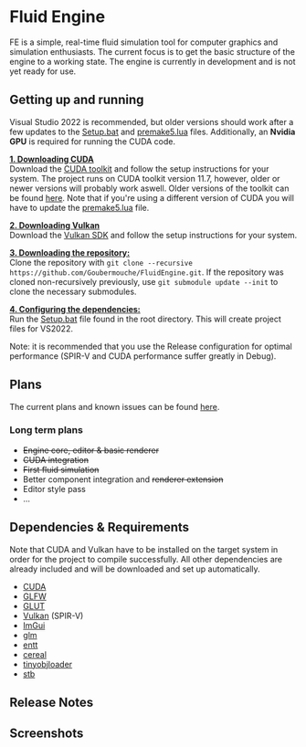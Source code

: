 # Fluid Engine
FE is a simple, real-time fluid simulation tool for computer graphics and simulation enthusiasts. The current focus is to get the basic structure of the engine to a working state. The engine is currently in development and is not yet ready for use. 

## Getting up and running
Visual Studio 2022 is recommended, but older versions should work after a few updates to the [Setup.bat](https://github.com/Goubermouche/FluidEngine/blob/master/Setup.bat) and [premake5.lua](https://github.com/Goubermouche/FluidEngine/blob/master/premake5.lua) files. Additionally, an **Nvidia GPU** is required for running the CUDA code.

<ins>**1. Downloading CUDA**</ins>   
Download the [CUDA toolkit](https://developer.nvidia.com/cuda-toolkit) and follow the setup instructions for your system. The project runs on CUDA toolkit version 11.7, however, older or newer versions will probably work aswell. Older versions of the toolkit can be found [here](https://developer.nvidia.com/cuda-toolkit-archive). Note that if you're using a different version of CUDA you will have to update the [premake5.lua](https://github.com/Goubermouche/FluidEngine/blob/master/premake5.lua) file.

<ins>**2. Downloading Vulkan**</ins>   
Download the [Vulkan SDK](https://vulkan.lunarg.com/) and follow the setup instructions for your system. 

<ins>**3. Downloading the repository:**</ins>   
Clone the repository with `git clone --recursive https://github.com/Goubermouche/FluidEngine.git`.
If the repository was cloned non-recursively previously, use `git submodule update --init` to clone the necessary submodules.

<ins>**4. Configuring the dependencies:**</ins>   
Run the [Setup.bat](https://github.com/Goubermouche/FluidEngine/blob/master/Setup.bat) file found in the root directory. This will create project files for VS2022.

Note: it is recommended that you use the Release configuration for optimal performance (SPIR-V and CUDA performance suffer greatly in Debug).

## Plans
The current plans and known issues can be found [here](https://trello.com/b/WBXdDTXZ/fluidengine). 
### Long term plans
* ~~Engine core, editor & basic renderer~~
* ~~CUDA integration~~
* ~~First fluid simulation~~
* Better component integration and ~~renderer extension~~
* Editor style pass
* ...

## Dependencies & Requirements
Note that CUDA and Vulkan have to be installed on the target system in order for the project to compile successfully. All other dependencies are already included and will be downloaded and set up automatically.
* [CUDA](https://developer.nvidia.com/cuda-downloads)
* [GLFW](https://github.com/TheCherno/GLFW)
* [GLUT](https://www.opengl.org/resources/libraries/glut/glut_downloads.php)
* [Vulkan](https://www.lunarg.com/vulkan-sdk/) (SPIR-V)
* [ImGui](https://github.com/TheCherno/imgui)
* [glm](https://github.com/g-truc/glm)
* [entt](https://github.com/skypjack/entt)
* [cereal](https://uscilab.github.io/cereal/)
* [tinyobjloader](https://github.com/tinyobjloader/tinyobjloader)
* [stb](https://github.com/nothings/stb)

## Release Notes
## Screenshots
